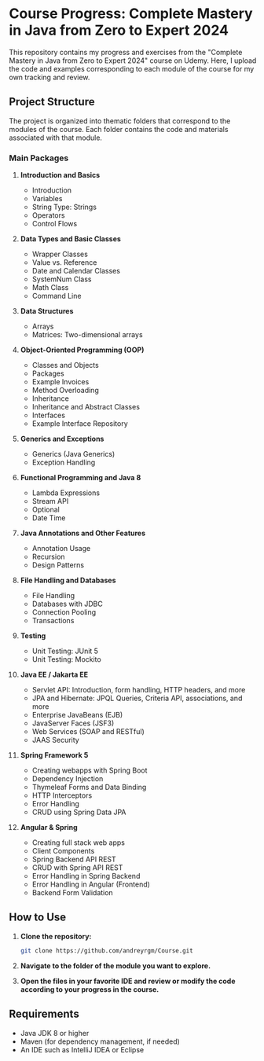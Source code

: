 # Course Progress: Complete Mastery in Java from Zero to Expert 2024

This repository contains my progress and exercises from the "Complete Mastery in Java from Zero to Expert 2024" course
on Udemy. Here, I upload the code and examples corresponding to each module of the course for my own tracking and
review.

## Project Structure

The project is organized into thematic folders that correspond to the modules of the course. Each folder contains the
code and materials associated with that module.

### Main Packages

1. **Introduction and Basics**
    - Introduction
    - Variables
    - String Type: Strings
    - Operators
    - Control Flows

2. **Data Types and Basic Classes**
    - Wrapper Classes
    - Value vs. Reference
    - Date and Calendar Classes
    - SystemNum Class
    - Math Class
    - Command Line

3. **Data Structures**
    - Arrays
    - Matrices: Two-dimensional arrays

4. **Object-Oriented Programming (OOP)**
    - Classes and Objects
    - Packages
    - Example Invoices
    - Method Overloading
    - Inheritance
    - Inheritance and Abstract Classes
    - Interfaces
    - Example Interface Repository

5. **Generics and Exceptions**
    - Generics (Java Generics)
    - Exception Handling

6. **Functional Programming and Java 8**
    - Lambda Expressions
    - Stream API
    - Optional
    - Date Time

7. **Java Annotations and Other Features**
    - Annotation Usage
    - Recursion
    - Design Patterns

8. **File Handling and Databases**
    - File Handling
    - Databases with JDBC
    - Connection Pooling
    - Transactions

9. **Testing**
    - Unit Testing: JUnit 5
    - Unit Testing: Mockito

10. **Java EE / Jakarta EE**
    - Servlet API: Introduction, form handling, HTTP headers, and more
    - JPA and Hibernate: JPQL Queries, Criteria API, associations, and more
    - Enterprise JavaBeans (EJB)
    - JavaServer Faces (JSF3)
    - Web Services (SOAP and RESTful)
    - JAAS Security

11. **Spring Framework 5**
    - Creating webapps with Spring Boot
    - Dependency Injection
    - Thymeleaf Forms and Data Binding
    - HTTP Interceptors
    - Error Handling
    - CRUD using Spring Data JPA

12. **Angular & Spring**
    - Creating full stack web apps
    - Client Components
    - Spring Backend API REST
    - CRUD with Spring API REST
    - Error Handling in Spring Backend
    - Error Handling in Angular (Frontend)
    - Backend Form Validation

## How to Use

1. **Clone the repository:**

    ```bash
    git clone https://github.com/andreyrgm/Course.git
    ```

2. **Navigate to the folder of the module you want to explore.**

3. **Open the files in your favorite IDE and review or modify the code according to your progress in the course.**

## Requirements

- Java JDK 8 or higher
- Maven (for dependency management, if needed)
- An IDE such as IntelliJ IDEA or Eclipse
